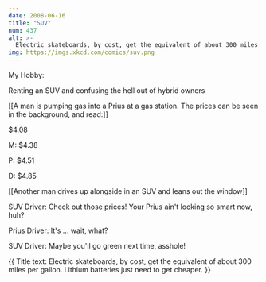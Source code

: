 ```yaml
---
date: 2008-06-16
title: "SUV"
num: 437
alt: >-
  Electric skateboards, by cost, get the equivalent of about 300 miles per gallon.  Lithium batteries just need to get cheaper.
img: https://imgs.xkcd.com/comics/suv.png
---
```

My Hobby:

Renting an SUV and confusing the hell out of hybrid owners

[[A man is pumping gas into a Prius at a gas station. The prices can be seen in the background, and read:]]

$4.08

M: $4.38

P: $4.51

D: $4.85

[[Another man drives up alongside in an SUV and leans out the window]]

SUV Driver: Check out those prices! Your Prius ain't looking so smart now, huh?

Prius Driver: It's ... wait, what?

SUV Driver: Maybe you'll go green next time, asshole!

{{ Title text: Electric skateboards, by cost, get the equivalent of about 300 miles per gallon. Lithium batteries just need to get cheaper. }}
